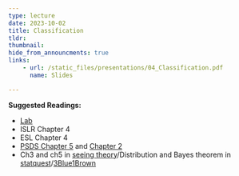 ```yaml
---
type: lecture
date: 2023-10-02
title: Classification
tldr: 
thumbnail: 
hide_from_announcments: true
links: 
    - url: /static_files/presentations/04_Classification.pdf
      name: Slides

---
```

**Suggested Readings:**
- [Lab](https://github.com/phonchi/ISLP_labs/blob/main/Ch04-classification-lab.ipynb)
- ISLR Chapter 4
- ESL Chapter 4
- [PSDS Chapter 5](https://github.com/gedeck/practical-statistics-for-data-scientists/blob/master/python/notebooks/Chapter%205%20-%20Classification.ipynb) and [Chapter 2](https://github.com/gedeck/practical-statistics-for-data-scientists/blob/master/python/notebooks/Chapter%202%20-%20Data%20and%20sampling%20distributions.ipynb)
- Ch3 and ch5 in [seeing theory](https://seeing-theory.brown.edu/#secondPage/chapter5)/Distribution and Bayes theorem in [statquest](https://www.youtube.com/watch?v=qBigTkBLU6g&list=PLblh5JKOoLUK0FLuzwntyYI10UQFUhsY9)/[3Blue1Brown](https://www.3blue1brown.com/topics/probability)

